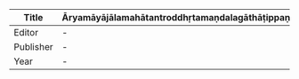 |Title | Āryamāyājālamahātantroddhṛtamaṇdalagāthāṭippaṇī 
| --- | --- 
|Editor | -
|Publisher | -
|Year | -
